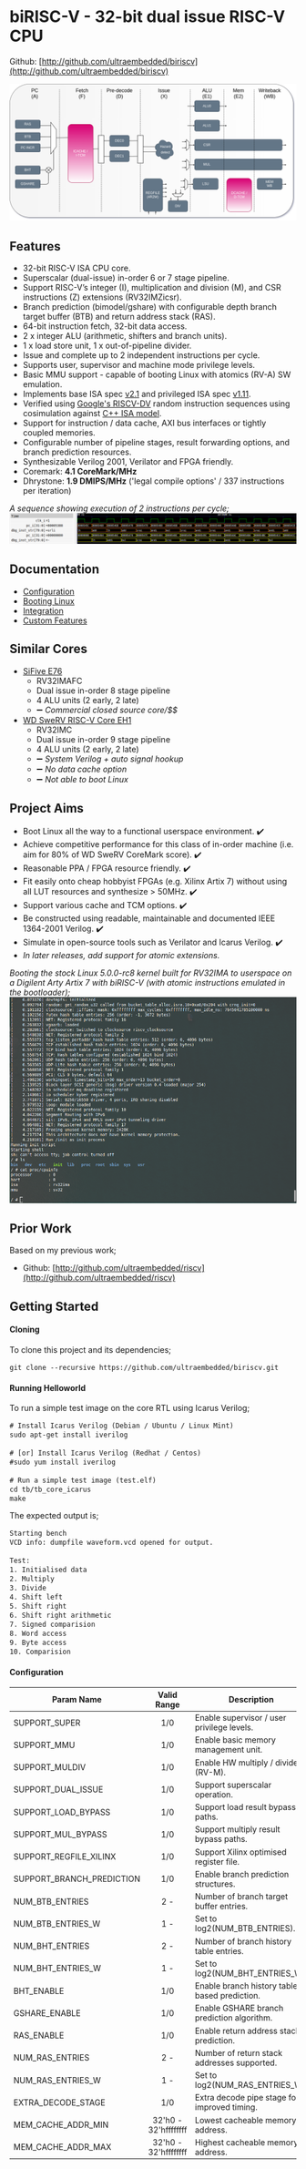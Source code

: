 # biRISC-V - 32-bit dual issue RISC-V CPU

Github: [http://github.com/ultraembedded/biriscv](http://github.com/ultraembedded/biriscv)

![biRISC-V](docs/biRISC-V.png)

## Features
* 32-bit RISC-V ISA CPU core.
* Superscalar (dual-issue) in-order 6 or 7 stage pipeline.
* Support RISC-V’s integer (I), multiplication and division (M), and CSR instructions (Z) extensions (RV32IMZicsr).
* Branch prediction (bimodel/gshare) with configurable depth branch target buffer (BTB) and return address stack (RAS).
* 64-bit instruction fetch, 32-bit data access.
* 2 x integer ALU (arithmetic, shifters and branch units).
* 1 x load store unit, 1 x out-of-pipeline divider.
* Issue and complete up to 2 independent instructions per cycle.
* Supports user, supervisor and machine mode privilege levels.
* Basic MMU support - capable of booting Linux with atomics (RV-A) SW emulation.
* Implements base ISA spec [v2.1](docs/riscv_isa_spec.pdf) and privileged ISA spec [v1.11](docs/riscv_privileged_spec.pdf).
* Verified using [Google's RISCV-DV](https://github.com/google/riscv-dv) random instruction sequences using cosimulation against [C++ ISA model](https://github.com/ultraembedded/exactstep).
* Support for instruction / data cache, AXI bus interfaces or tightly coupled memories.
* Configurable number of pipeline stages, result forwarding options, and branch prediction resources.
* Synthesizable Verilog 2001, Verilator and FPGA friendly.
* Coremark:  **4.1 CoreMark/MHz**
* Dhrystone: **1.9 DMIPS/MHz** ('legal compile options' / 337 instructions per iteration)

*A sequence showing execution of 2 instructions per cycle;*
![Dual-Issue](docs/dual_issue.png)

## Documentation
* [Configuration](docs/configuration.md)
* [Booting Linux](docs/linux.md)
* [Integration](docs/integration.md)
* [Custom Features](docs/custom.md)

## Similar Cores
* [SiFive E76](https://www.sifive.com/cores/e76)
  * RV32IMAFC
  * Dual issue in-order 8 stage pipeline
  * 4 ALU units (2 early, 2 late)
  * :heavy_minus_sign: *Commercial closed source core/$$*
* [WD SweRV RISC-V Core EH1](https://github.com/chipsalliance/Cores-SweRV)
  * RV32IMC
  * Dual issue in-order 9 stage pipeline
  * 4 ALU units (2 early, 2 late)
  * :heavy_minus_sign: *System Verilog + auto signal hookup*
  * :heavy_minus_sign: *No data cache option*
  * :heavy_minus_sign: *Not able to boot Linux*

## Project Aims
* Boot Linux all the way to a functional userspace environment. :heavy_check_mark:
* Achieve competitive performance for this class of in-order machine (i.e. aim for 80% of WD SweRV CoreMark score). :heavy_check_mark:
* Reasonable PPA / FPGA resource friendly. :heavy_check_mark:
* Fit easily onto cheap hobbyist FPGAs (e.g. Xilinx Artix 7) without using all LUT resources and synthesize > 50MHz. :heavy_check_mark:
* Support various cache and TCM options. :heavy_check_mark:
* Be constructed using readable, maintainable and documented IEEE 1364-2001 Verilog. :heavy_check_mark:
* Simulate in open-source tools such as Verilator and Icarus Verilog. :heavy_check_mark:
* *In later releases, add support for atomic extensions.*

*Booting the stock Linux 5.0.0-rc8 kernel built for RV32IMA to userspace on a Digilent Arty Artix 7 with biRISC-V (with atomic instructions emulated in the bootloader);*
![Linux-Boot](docs/linux-boot.png)

## Prior Work
Based on my previous work;
* Github: [http://github.com/ultraembedded/riscv](http://github.com/ultraembedded/riscv)

## Getting Started

#### Cloning

To clone this project and its dependencies;

```
git clone --recursive https://github.com/ultraembedded/biriscv.git

```

#### Running Helloworld

To run a simple test image on the core RTL using Icarus Verilog;

```
# Install Icarus Verilog (Debian / Ubuntu / Linux Mint)
sudo apt-get install iverilog

# [or] Install Icarus Verilog (Redhat / Centos)
#sudo yum install iverilog

# Run a simple test image (test.elf)
cd tb/tb_core_icarus
make
```

The expected output is;
```
Starting bench
VCD info: dumpfile waveform.vcd opened for output.

Test:
1. Initialised data
2. Multiply
3. Divide
4. Shift left
5. Shift right
6. Shift right arithmetic
7. Signed comparision
8. Word access
9. Byte access
10. Comparision
```

#### Configuration

| Param Name                | Valid Range          | Description                                   |
| ------------------------- |:--------------------:| ----------------------------------------------|
| SUPPORT_SUPER             | 1/0                  | Enable supervisor / user privilege levels.    |
| SUPPORT_MMU               | 1/0                  | Enable basic memory management unit.          |
| SUPPORT_MULDIV            | 1/0                  | Enable HW multiply / divide (RV-M).           |
| SUPPORT_DUAL_ISSUE        | 1/0                  | Support superscalar operation.                |
| SUPPORT_LOAD_BYPASS       | 1/0                  | Support load result bypass paths.             |
| SUPPORT_MUL_BYPASS        | 1/0                  | Support multiply result bypass paths.         |
| SUPPORT_REGFILE_XILINX    | 1/0                  | Support Xilinx optimised register file.       |
| SUPPORT_BRANCH_PREDICTION | 1/0                  | Enable branch prediction structures.          |
| NUM_BTB_ENTRIES           | 2 -                  | Number of branch target buffer entries.       |
| NUM_BTB_ENTRIES_W         | 1 -                  | Set to log2(NUM_BTB_ENTRIES).                 |
| NUM_BHT_ENTRIES           | 2 -                  | Number of branch history table entries.       |
| NUM_BHT_ENTRIES_W         | 1 -                  | Set to log2(NUM_BHT_ENTRIES_W).               |
| BHT_ENABLE                | 1/0                  | Enable branch history table based prediction. |
| GSHARE_ENABLE             | 1/0                  | Enable GSHARE branch prediction algorithm.    |
| RAS_ENABLE                | 1/0                  | Enable return address stack prediction.       |
| NUM_RAS_ENTRIES           | 2 -                  | Number of return stack addresses supported.   |
| NUM_RAS_ENTRIES_W         | 1 -                  | Set to log2(NUM_RAS_ENTRIES_W).               |
| EXTRA_DECODE_STAGE        | 1/0                  | Extra decode pipe stage for improved timing.  |
| MEM_CACHE_ADDR_MIN        | 32'h0 - 32'hffffffff | Lowest cacheable memory address.              |
| MEM_CACHE_ADDR_MAX        | 32'h0 - 32'hffffffff | Highest cacheable memory address.             |
